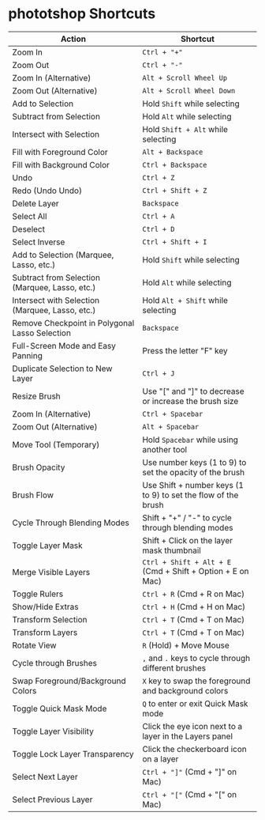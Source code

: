 # phototshop Shortcuts

| Action                                          | Shortcut                                                      |
| ----------------------------------------------- | ------------------------------------------------------------- |
| Zoom In                                         | `Ctrl + "+"`                                                  |
| Zoom Out                                        | `Ctrl + "-"`                                                  |
| Zoom In (Alternative)                           | `Alt + Scroll Wheel Up`                                       |
| Zoom Out (Alternative)                          | `Alt + Scroll Wheel Down`                                     |
| Add to Selection                                | Hold `Shift` while selecting                                  |
| Subtract from Selection                         | Hold `Alt` while selecting                                    |
| Intersect with Selection                        | Hold `Shift + Alt` while selecting                            |
| Fill with Foreground Color                      | `Alt + Backspace`                                             |
| Fill with Background Color                      | `Ctrl + Backspace`                                            |
| Undo                                            | `Ctrl + Z`                                                    |
| Redo (Undo Undo)                                | `Ctrl + Shift + Z`                                            |
| Delete Layer                                    | `Backspace`                                                   |
| Select All                                      | `Ctrl + A`                                                    |
| Deselect                                        | `Ctrl + D`                                                    |
| Select Inverse                                  | `Ctrl + Shift + I`                                            |
| Add to Selection (Marquee, Lasso, etc.)         | Hold `Shift` while selecting                                  |
| Subtract from Selection (Marquee, Lasso, etc.)  | Hold `Alt` while selecting                                    |
| Intersect with Selection (Marquee, Lasso, etc.) | Hold `Alt + Shift` while selecting                            |
| Remove Checkpoint in Polygonal Lasso Selection  | `Backspace`                                                   |
| Full-Screen Mode and Easy Panning               | Press the letter "F" key                                      |
| Duplicate Selection to New Layer                | `Ctrl + J`                                                    |
| Resize Brush                                    | Use "[" and "]" to decrease or increase the brush size        |
| Zoom In (Alternative)                           | `Ctrl + Spacebar`                                             |
| Zoom Out (Alternative)                          | `Alt + Spacebar`                                              |
| Move Tool (Temporary)                           | Hold `Spacebar` while using another tool                      |
| Brush Opacity                                   | Use number keys (1 to 9) to set the opacity of the brush      |
| Brush Flow                                      | Use Shift + number keys (1 to 9) to set the flow of the brush |
| Cycle Through Blending Modes                    | Shift + "+" / "-" to cycle through blending modes             |
| Toggle Layer Mask                               | Shift + Click on the layer mask thumbnail                     |
| Merge Visible Layers                            | `Ctrl + Shift + Alt + E` (Cmd + Shift + Option + E on Mac)    |
| Toggle Rulers                                   | `Ctrl + R` (Cmd + R on Mac)                                   |
| Show/Hide Extras                                | `Ctrl + H` (Cmd + H on Mac)                                   |
| Transform Selection                             | `Ctrl + T` (Cmd + T on Mac)                                   |
| Transform Layers                                | `Ctrl + T` (Cmd + T on Mac)                                   |
| Rotate View                                     | `R` (Hold) + Move Mouse                                       |
| Cycle through Brushes                           | `,` and `.` keys to cycle through different brushes           |
| Swap Foreground/Background Colors               | `X` key to swap the foreground and background colors          |
| Toggle Quick Mask Mode                          | `Q` to enter or exit Quick Mask mode                          |
| Toggle Layer Visibility                         | Click the eye icon next to a layer in the Layers panel        |
| Toggle Lock Layer Transparency                  | Click the checkerboard icon on a layer                        |
| Select Next Layer                               | `Ctrl + "]"` (Cmd + "]" on Mac)                               |
| Select Previous Layer                           | `Ctrl + "["` (Cmd + "[" on Mac)                               |
